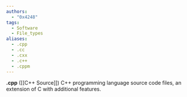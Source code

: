 ```yaml
---
authors:
  - "0x4248"
tags:
  - Software
  - File_types
aliases:
  - .cpp
  - .cc
  - .cxx
  - .c++
  - .cppm
---
```

**.cpp** ([[C++ Source]]) C++ programming language source code files, an extension of C with additional features.
